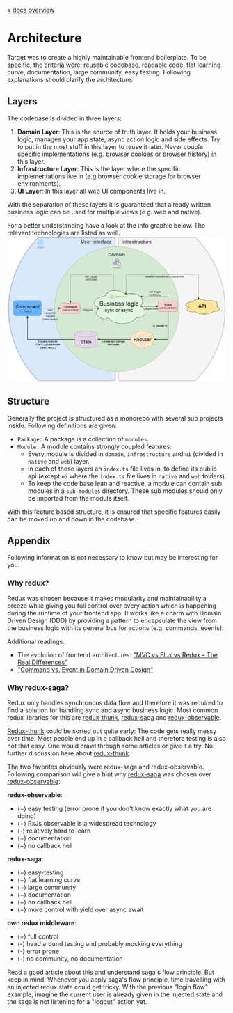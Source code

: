 [« docs overview](../README.md)

# Architecture
Target was to create a highly maintainable frontend boilerplate.
To be specific, the criteria were: reusable codebase, readable code, flat learning curve, documentation, large community, easy testing.
Following explanations should clarify the architecture.

## Layers
The codebase is divided in three layers:
1. **Domain Layer**: This is the source of truth layer. It holds your business logic, manages your app state, async action logic and side effects. Try to put in the most stuff in this layer to reuse it later. Never couple specific implementations (e.g. browser cookies or browser history) in this layer.
2. **Infrastructure Layer**: This is the layer where the specific implementations live in (e.g browser cookie storage for browser environments).
3. **UI Layer**: In this layer all web UI components live in.

With the separation of these layers it is guaranteed that already written business logic can be used for multiple views (e.g. web and native).

For a better understanding have a look at the info graphic below. The relevant technologies are listed as well.
![DDD info graphic](assets/architecture.png)

## Structure
Generally the project is structured as a monorepo with several sub projects inside.
Following definitions are given:

- `Package:` A package is a collection of `modules`.
- `Module:` A module contains strongly coupled features:
    - Every module is divided in `domain`, `infrastructure` and `ui` (divided in `native` and `web`) layer.
    - In each of these layers an `index.ts` file lives in, to define its public api (except `ui` where the `index.ts` file lives in `native` and `web` folders).
    - To keep the code base lean and reactive, a module can contain sub modules in a `sub-modules` directory.
    These sub modules should only be imported from the module itself.

With this feature based structure, it is ensured that specific features easily can be moved up and down in the codebase.

## Appendix
Following information is not necessary to know but may be interesting for you.

### Why redux?
Redux was chosen because it makes modularity and maintainability a breeze while giving you full control over every action which is happening during the runtime of your frontend app.
It works like a charm with Domain Driven Design (DDD) by providing a pattern to encapsulate the view from the business logic with its general bus for actions (e.g. commands, events).

Additional readings:
- The evolution of frontend architectures: ["MVC vs Flux vs Redux – The Real Differences"](https://www.clariontech.com/blog/mvc-vs-flux-vs-redux-the-real-differences)
- ["Command vs. Event in Domain Driven Design"](https://medium.com/ingeniouslysimple/command-vs-event-in-domain-driven-design-be6c45be52a9)

### Why redux-saga?
Redux only handles synchronous data flow and therefore it was required to find a solution for handling sync and async business logic.
Most common redux libraries for this are [redux-thunk](https://www.npmjs.com/package/redux-thunk), [redux-saga](http://redux-saga.js.org) and [redux-observable](http://redux-observable.js.org).

[Redux-thunk](https://www.npmjs.com/package/redux-thunk) could be sorted out quite early:
The code gets really messy over time. Most people end up in a callback hell and therefore testing is also not that easy.
One would crawl through some articles or give it a try. No further discussion here about [redux-thunk](https://www.npmjs.com/package/redux-thunk).

The two favorites obviously were redux-saga and redux-observable.
Following comparison will give a hint why [redux-saga](http://redux-saga.js.org) was chosen over [redux-observable](http://redux-observable.js.org):

**redux-observable**:
- (+) easy testing (error prone if you don't know exactly what you are doing)
- (+) RxJs observable is a widespread technology
- (-) relatively hard to learn
- (+) documentation
- (+) no callback hell

**redux-saga**:
- (+) easy-testing
- (+) flat learning curve
- (+) large community
- (+) documentation
- (+) no callback hell
- (+) more control with yield over async await

**own redux middleware**:
- (+) full control 
- (-) head around testing and probably mocking everything
- (-) error prone
- (-) no community, no documentation

Read a [good article](https://shift.infinite.red/redux-observable-epics-vs-redux-sagas-8e53610c0eda)
about this and understand saga's [flow principle](https://redux-saga.js.org/docs/advanced/NonBlockingCalls.html).
But keep in mind: Whenever you apply saga's flow principle, time travelling with an injected
redux state could get tricky. With the previous "login flow" example, imagine the current user is already given in the injected state
and the saga is not listening for a "logout" action yet.
